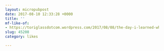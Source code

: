 ```yaml
---
layout: micropubpost
date: 2017-08-10 12:33:28 +0000
title: ''
mf-like-of:
- https://toriglassdotcom.wordpress.com/2017/08/08/the-day-i-learned-white-christians-hate-me/
slug: 45208
category: likes

---
```

